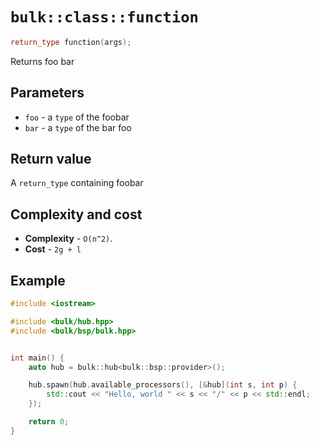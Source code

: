 # `bulk::class::function`

```cpp
return_type function(args);
```

Returns foo bar

## Parameters

* `foo` - a `type` of the foobar
* `bar` - a `type` of the bar foo

## Return value

A `return_type` containing foobar

## Complexity and cost

* **Complexity** - `O(n^2)`.
* **Cost** - `2g + l`

## Example

```cpp
#include <iostream>

#include <bulk/hub.hpp>
#include <bulk/bsp/bulk.hpp>


int main() {
    auto hub = bulk::hub<bulk::bsp::provider>();

    hub.spawn(hub.available_processors(), [&hub](int s, int p) {
        std::cout << "Hello, world " << s << "/" << p << std::endl;
    });

    return 0;
}
```
